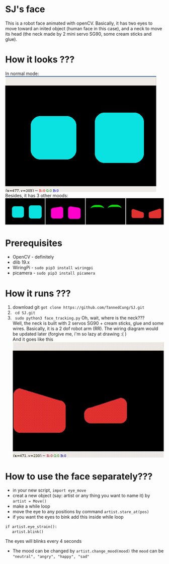 # SJ's face
This is a robot face animated with openCV. Basically, it has two eyes to move toward an inited object (human face in this case), and a neck to move its head (the neck made by 2 mini servo SG90, some cream sticks and glue).
# How it looks ???
In normal mode:   
![](data/examples/normal.png)  
Besides, it has 3 other moods:  
![](data/examples/moods.jpg)  

# Prerequisites
- OpenCV - definitely
- dlib 19.x
- WiringPi - ```sudo pip3 install wiringpi```
- picamera - ```sudo pip3 install picamera```
# How it runs ???
1. download git ```got clone https://github.com/TannedCung/SJ.git```
2. ``` cd SJ.git```
3. ``` sudo python3 face_tracking.py```
Oh, wait, where is the neck???  
Well, the neck is built with 2 servos SG90 + cream sticks, glue and some wires. Basically, it is a 2 dof robot arm (RR). The wiring diagram would be updated later (forgive me, i'm so lazy at drawing :( )  
And it goes like this  
![](data/examples/move_1.gif)

# How to use the face separately???
- in your new script, ```import eye_move  ```
- creat a new object (say: artist or any thing you want to name it) by ``` artist = Move() ```
- make a while loop
- move the eye to any positions by command ```artist.stare_at(pos)```
- if you want the eyes to bink add this inside while loop  
``` 
if artist.eye_strain():  
   artist.blink()
```
The eyes will blinks every 4 seconds
- The mood can be changed by ```artist.change_mood(mood)``` the ```mood``` can be ```"neutral", "angry", "happy", "sad"```
